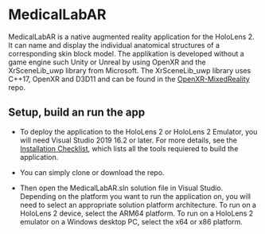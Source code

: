 # MedicalLabAR
MedicalLabAR is a native augmented reality application for the HoloLens 2. It can name and display the individual anatomical structures of a corresponding skin block model. The applikation is developed without a game engine such Unity or Unreal by using OpenXR and the XrSceneLib_uwp library from Microsoft. The XrSceneLib_uwp library uses C++17, OpenXR and D3D11 and can be found in the [OpenXR-MixedReality](https://github.com/microsoft/OpenXR-MixedReality) repo.

## Setup, build an run the app
- To deploy the application to the HoloLens 2 or HoloLens 2 Emulator, you will need Visual Studio 2019 16.2 or later. For more details, see the [Installation 
Checklist](https://learn.microsoft.com/en-us/windows/mixed-reality/develop/install-the-tools#installation-checklist), which lists all the tools requiered to build the application.

- You can simply clone or download the repo.

- Then open the MedicalLabAR.sln solution file in Visual Studio. Depending on the platform you want to run the application on, you will need to select an appropriate solution platform architecture. To run on a HoloLens 2 device, select the ARM64 platform. To run on a HoloLens 2 emulator on a Windows desktop PC, select the x64 or x86 platform. 
